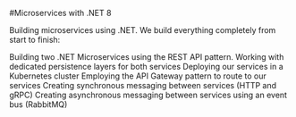 #Microservices with .NET 8

Building microservices using .NET. We build everything completely from start to finish:

Building two .NET Microservices using the REST API pattern.
Working with dedicated persistence layers for both services
Deploying our services in a Kubernetes cluster
Employing the API Gateway pattern to route to our services
Creating synchronous messaging between services (HTTP and gRPC)
Creating asynchronous messaging between services using an event bus (RabbitMQ)
